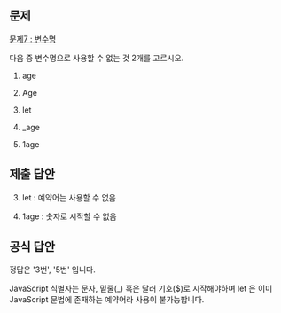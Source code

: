 ## 문제

[문제7 : 변수명](https://www.notion.so/7-ade1039d89a547ec861ecbae6575a0af) 

다음 중 변수명으로 사용할 수 없는 것 2개를 고르시오.

1)  age

2)  Age

3)  let

4)  _age

5)  1age

## 제출 답안

3) let : 예약어는 사용할 수 없음

5) 1age : 숫자로 시작할 수 없음

## 공식 답안

정답은 '3번', '5번' 입니다. 

JavaScript 식별자는 문자, 밑줄(_) 혹은 달러 기호($)로 시작해야하며 let 은 이미 JavaScript 문법에 존재하는 예약어라 사용이 불가능합니다.